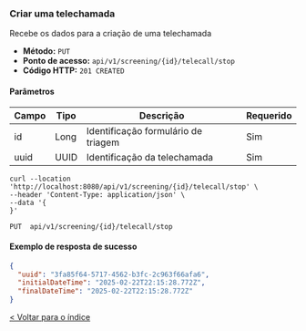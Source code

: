 ### Criar uma telechamada

Recebe os dados para a criação de uma telechamada

- **Método:** `PUT`
- **Ponto de acesso:** `api/v1/screening/{id}/telecall/stop`
- **Código HTTP:** `201 CREATED`

#### Parâmetros
| **Campo**       | **Tipo** | **Descrição**                       | **Requerido** |
|-----------------|----------|-------------------------------------|---------------|
| id        | Long   | Identificação formulário de triagem | Sim           |
| uuid | UUID   | Identificação da telechamada        | Sim           |


```shell
curl --location 'http://localhost:8080/api/v1/screening/{id}/telecall/stop' \
--header 'Content-Type: application/json' \
--data '{
}'
```
    PUT  api/v1/screening/{id}/telecall/stop

#### Exemplo de resposta de sucesso

```json
{
  "uuid": "3fa85f64-5717-4562-b3fc-2c963f66afa6",
  "initialDateTime": "2025-02-22T22:15:28.772Z",
  "finalDateTime": "2025-02-22T22:15:28.772Z"
}
```

[< Voltar para o índice](../../README.md)
